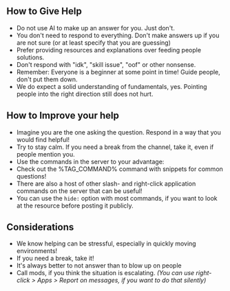 ## How to Give Help
- Do not use AI to make up an answer for you. Just don't.
- You don't need to respond to everything. Don't make answers up if you are not sure (or at least specify that you are guessing)
- Prefer providing resources and explanations over feeding people solutions.
- Don't respond with "idk", "skill issue", "oof" or other nonsense.
- Remember: Everyone is a beginner at some point in time! Guide people, don't put them down.
 - We do expect a solid understanding of fundamentals, yes. Pointing people into the right direction still does not hurt.
## How to Improve your help
- Imagine you are the one asking the question. Respond in a way that you would find helpful!
- Try to stay calm. If you need a break from the channel, take it, even if people mention you.
- Use the commands in the server to your advantage:
 - Check out the %TAG_COMMAND% command with snippets for common questions!
 - There are also a host of other slash- and right-click application commands on the server that can be useful!
 - You can use the `hide:` option with most commands, if you want to look at the resource before posting it publicly.
## Considerations
- We know helping can be stressful, especially in quickly moving environments!
- If you need a break, take it!
- It's always better to not answer than to blow up on people
- Call mods, if you think the situation is escalating. *(You can use right-click > Apps > Report on messages, if you want to do that silently)*
